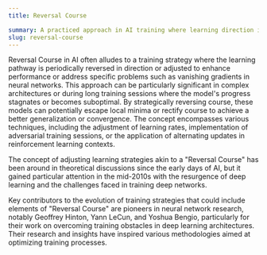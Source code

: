 ```yaml
---
title: Reversal Course

summary: A practiced approach in AI training where learning direction is strategically changed to optimize model performance and mitigate issues like vanishing gradients.
slug: reversal-course
---
```


Reversal Course in AI often alludes to a training strategy where the learning pathway is periodically reversed in direction or adjusted to enhance performance or address specific problems such as vanishing gradients in neural networks. This approach can be particularly significant in complex architectures or during long training sessions where the model's progress stagnates or becomes suboptimal. By strategically reversing course, these models can potentially escape local minima or rectify course to achieve a better generalization or convergence. The concept encompasses various techniques, including the adjustment of learning rates, implementation of adversarial training sessions, or the application of alternating updates in reinforcement learning contexts.

The concept of adjusting learning strategies akin to a "Reversal Course" has been around in theoretical discussions since the early days of AI, but it gained particular attention in the mid-2010s with the resurgence of deep learning and the challenges faced in training deep networks.

Key contributors to the evolution of training strategies that could include elements of "Reversal Course" are pioneers in neural network research, notably Geoffrey Hinton, Yann LeCun, and Yoshua Bengio, particularly for their work on overcoming training obstacles in deep learning architectures. Their research and insights have inspired various methodologies aimed at optimizing training processes.